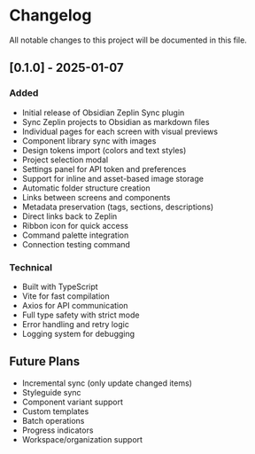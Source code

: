 # Changelog

All notable changes to this project will be documented in this file.

## [0.1.0] - 2025-01-07

### Added
- Initial release of Obsidian Zeplin Sync plugin
- Sync Zeplin projects to Obsidian as markdown files
- Individual pages for each screen with visual previews
- Component library sync with images
- Design tokens import (colors and text styles)
- Project selection modal
- Settings panel for API token and preferences
- Support for inline and asset-based image storage
- Automatic folder structure creation
- Links between screens and components
- Metadata preservation (tags, sections, descriptions)
- Direct links back to Zeplin
- Ribbon icon for quick access
- Command palette integration
- Connection testing command

### Technical
- Built with TypeScript
- Vite for fast compilation
- Axios for API communication
- Full type safety with strict mode
- Error handling and retry logic
- Logging system for debugging

## Future Plans
- Incremental sync (only update changed items)
- Styleguide sync
- Component variant support
- Custom templates
- Batch operations
- Progress indicators
- Workspace/organization support
